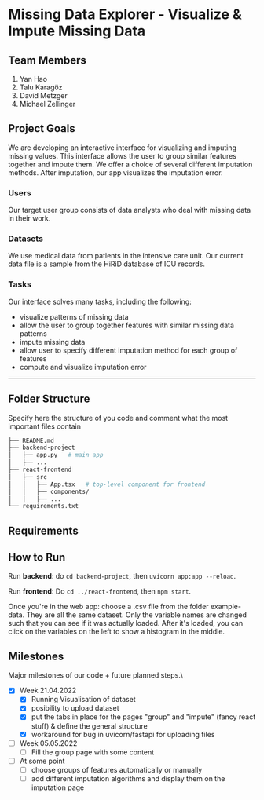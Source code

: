 # Missing Data Explorer - Visualize & Impute Missing Data

## Team Members
1. Yan Hao
2. Talu Karagöz
3. David Metzger
4. Michael Zellinger

## Project Goals
We are developing an interactive interface for visualizing and imputing missing values. This interface allows the user to group similar features together and impute them. We offer a choice of several different imputation methods. After imputation, our app visualizes the imputation error.

### Users
Our target user group consists of data analysts who deal with missing data in their work.

### Datasets
We use medical data from patients in the intensive care unit. Our current data file is a sample from the HiRiD database of ICU records.

### Tasks
Our interface solves many tasks, including the following:
  - visualize patterns of missing data
  - allow the user to group together features with similar missing data patterns
  - impute missing data 
  - allow user to specify different imputation method for each group of features
  - compute and visualize imputation error

- - -
## Folder Structure
Specify here the structure of you code and comment what the most important files contain

``` bash
├── README.md  
├── backend-project
│   ├── app.py   # main app
│   ├── ...
├── react-frontend
│   ├── src
│   │   ├── App.tsx   # top-level component for frontend
│   │   ├── components/
│   │   ├── ...
└── requirements.txt
```

## Requirements
<!-- Write here all intructions to build the environment and run your code.\
**NOTE:** If we cannot run your code following these requirements we will not be able to evaluate it. -->

## How to Run
<!-- Write here **DETAILED** intructions on how to run your code.\
**NOTE:** If we cannot run your code following these instructions we will not be able to evaluate it. -->

Run **backend**: do `cd backend-project`, then `uvicorn app:app --reload`.

Run **frontend**: Do `cd ../react-frontend`, then `npm start`.

Once you're in the web app: choose a .csv file from the folder example-data. They are all the same dataset. Only the variable names are changed such that you can see if it was actually loaded. After it's loaded, you can click on the variables on the left to show a histogram in the middle.     



## Milestones
Major milestones of our code + future planned steps.\

- [x] Week 21.04.2022 
  - [x] Running Visualisation of dataset
  - [x] posibility to upload dataset
  - [x] put the tabs in place for the pages "group" and "impute" (fancy react stuff) & define the general structure
  - [x] workaround for bug in uvicorn/fastapi for uploading files

- [ ] Week 05.05.2022
  - [ ] Fill the group page with some content

- [ ] At some point  
  - [ ] choose groups of features automatically or manually
  - [ ] add different imputation algorithms and display them on the imputation page

<!-- Create a list subtask.\
Open an issue for each subtask. Once you create a subtask, link the corresponding issue.\
Create a merge request (with corresponding branch) from each issue.\
Finally accept the merge request once issue is resolved. Once you complete a task, link the corresponding merge commit.\
Take a look at [Issues and Branches](https://www.youtube.com/watch?v=DSuSBuVYpys) for more details.  -->
<!-- 
This will help you have a clearer overview of what you are currently doing, track your progress and organise your work among yourselves. Moreover it gives us more insights on your progress.   -->

<!-- ## Versioning
Create stable versions of your code each week by using gitlab tags.\
Take a look at [Gitlab Tags](https://docs.gitlab.com/ee/topics/git/tags.html) for more details. 

Then list here the weekly tags. \
We will evaluate your code every week, based on the corresponding version.

Tags:
- Week 1: [Week 1 Tag](https://gitlab.inf.ethz.ch/COURSE-XAI-IML22/dummy-fullstack/-/tags/stable-readme)
- Week 2: ..
- Week 3: ..
- ... -->

